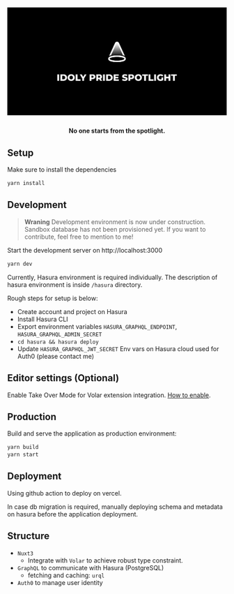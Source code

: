 <h1 align="center">
  <img margin="auto" width="612px" src="site/banner.png" alt="IDOLY PRIDE SPOTLIGHT">
  <br>
</h1>

<h4 align="center">No one starts from the spotlight.</h4>

## Setup

Make sure to install the dependencies

```bash
yarn install
```

## Development

> **Wraning**
> Development environment is now under construction.
> Sandbox database has not been provisioned yet.
> If you want to contribute, feel free to mention to me!

Start the development server on http://localhost:3000

```bash
yarn dev
```

Currently, Hasura environment is required individually. The description of hasura environment is inside `/hasura` directory.

Rough steps for setup is below:

- Create account and project on Hasura
- Install Hasura CLI
- Export environment variables `HASURA_GRAPHQL_ENDPOINT`, `HASURA_GRAPHQL_ADMIN_SECRET`
- `cd hasura && hasura deploy`
- Update `HASURA_GRAPHQL_JWT_SECRET` Env vars on Hasura cloud used for Auth0 (please contact me)

## Editor settings (Optional)

Enable Take Over Mode for Volar extension integration. [How to enable](https://github.com/johnsoncodehk/volar/discussions/471).

## Production

Build and serve the application as production environment:

```bash
yarn build
yarn start
```

## Deployment

Using github action to deploy on vercel.

In case db migration is required, manually deploying schema and metadata on hasura before the application deployment.

## Structure

- `Nuxt3`
  - Integrate with `Volar` to achieve robust type constraint.
- `GraphQL` to communicate with Hasura (PostgreSQL)
  - fetching and caching: `urql`
- `Auth0` to manage user identity
